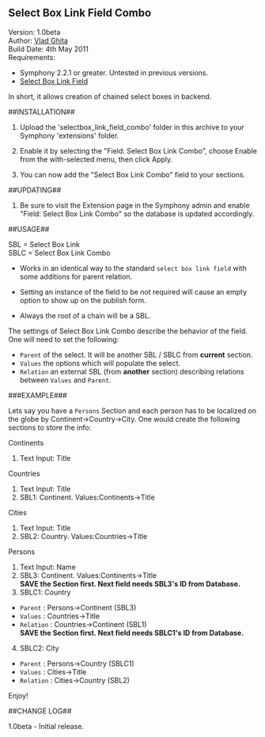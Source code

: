 Select Box Link Field Combo 
------------------------------------

Version: 1.0beta<br />
Author: [Vlad Ghita](vlad_micutul@yahoo.com)<br />
Build Date: 4th May 2011<br />
Requirements:<br />
  
- Symphony 2.2.1 or greater. Untested in previous versions.
- [Select Box Link Field](http://symphony-cms.com/download/extensions/view/20054/)

In short, it allows creation of chained select boxes in backend.

##INSTALLATION##

1. Upload the 'selectbox_link_field_combo' folder in this archive to your Symphony 'extensions' folder.

2. Enable it by selecting the "Field: Select Box Link Combo", choose Enable from the with-selected menu, then click Apply.

3. You can now add the "Select Box Link Combo" field to your sections.


##UPDATING##

1. Be sure to visit the Extension page in the Symphony admin and enable "Field: Select Box Link Combo" so the database is updated accordingly.


##USAGE##

SBL = Select Box Link<br />
SBLC = Select Box Link Combo

- Works in an identical way to the standard `select box link field` with some additions for parent relation.

- Setting an instance of the field to be not required will cause an empty option to show up on the publish form.

- Always the root of a chain will be a SBL.

The settings of Select Box Link Combo describe the behavior of the field. One will need to set the following:

- `Parent` of the select. It will be another SBL / SBLC from **current** section.
- `Values` the options which will populate the select.
- `Relation` an external SBL (from **another** section) describing relations between `Values` and `Parent`.

###EXAMPLE###

Lets say you have a `Persons` Section and each person has to be localized on the globe by Continent->Country->City. One would create the following sections to store the info:

Continents<br />
1. Text Input: Title

Countries<br />
1. Text Input: Title<br />
2. SBL1: Continent. Values:Continents-&gt;Title

Cities<br />
1. Text Input: Title<br />
2. SBL2: Country. Values:Countries-&gt;Title
  
Persons<br />
1. Text Input: Name<br />
2. SBL3: Continent. Values:Continents-&gt;Title<br />
**SAVE the Section first. Next field needs SBL3's ID from Database.**<br />
3. SBLC1: Country<br />
- `Parent` : Persons-&gt;Continent (SBL3)<br />
- `Values` : Countries-&gt;Title<br />
- `Relation` : Countries-&gt;Continent (SBL1)<br />
**SAVE the Section first. Next field needs SBLC1's ID from Database.**<br />
4. SBLC2: City<br />
- `Parent` : Persons-&gt;Country (SBLC1)<br />
- `Values` : Cities-&gt;Title<br />
- `Relation` : Cities-&gt;Country (SBL2)

Enjoy!

##CHANGE LOG##

1.0beta	- Initial release.
